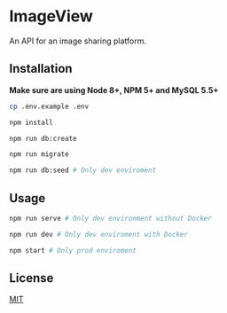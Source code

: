 # ImageView
An API for an image sharing platform.

## Installation

**Make sure are using Node 8+, NPM 5+ and MySQL 5.5+**

``` sh
cp .env.example .env

npm install

npm run db:create

npm run migrate

npm run db:seed # Only dev enviroment
```

## Usage

``` sh
npm run serve # Only dev environment without Docker

npm run dev # Only dev enviroment with Docker

npm start # Only prod enviroment
```

## License

[MIT](https://github.com/Yasti4/imageview-api/src/master/LICENSE)